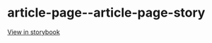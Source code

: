 # article-page--article-page-story

[View in storybook](https://raw.githack.com/Independent-Digital-News-and-Media-Ltd/standard-pwamp-sb/PR-609-sb/index.html?path=/story/article-page--article-page-story)